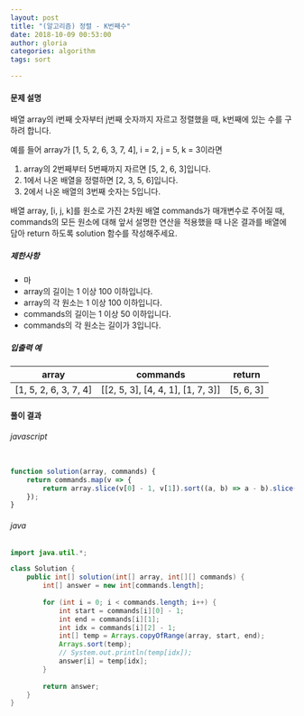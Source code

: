 ```yaml
---
layout: post
title: "(알고리즘) 정렬 - K번째수"
date: 2018-10-09 00:53:00
author: gloria
categories: algorithm
tags: sort

---
```




#### 문제 설명

배열 array의 i번째 숫자부터 j번째 숫자까지 자르고 정렬했을 때, k번째에 있는 수를 구하려 합니다.

예를 들어 array가 [1, 5, 2, 6, 3, 7, 4], i = 2, j = 5, k = 3이라면

1. array의 2번째부터 5번째까지 자르면 [5, 2, 6, 3]입니다.
2. 1에서 나온 배열을 정렬하면 [2, 3, 5, 6]입니다.
3. 2에서 나온 배열의 3번째 숫자는 5입니다.

배열 array, [i, j, k]를 원소로 가진 2차원 배열 commands가 매개변수로 주어질 때, commands의 모든 원소에 대해 앞서 설명한 연산을 적용했을 때 나온 결과를 배열에 담아 return 하도록 solution 함수를 작성해주세요.

##### 제한사항

- 마
- array의 길이는 1 이상 100 이하입니다.
- array의 각 원소는 1 이상 100 이하입니다.
- commands의 길이는 1 이상 50 이하입니다.
- commands의 각 원소는 길이가 3입니다.

##### 입출력 예

| array                 | commands                          | return    |
| --------------------- | --------------------------------- | --------- |
| [1, 5, 2, 6, 3, 7, 4] | [[2, 5, 3], [4, 4, 1], [1, 7, 3]] | [5, 6, 3] |



#### 풀이 결과

###### javascript

```javascript

function solution(array, commands) {
    return commands.map(v => {
        return array.slice(v[0] - 1, v[1]).sort((a, b) => a - b).slice(v[2] - 1, v[2])[0];
    });
}

```



###### java

```java
import java.util.*;

class Solution {
    public int[] solution(int[] array, int[][] commands) {
        int[] answer = new int[commands.length];
        
        for (int i = 0; i < commands.length; i++) {
            int start = commands[i][0] - 1;
            int end = commands[i][1];
            int idx = commands[i][2] - 1;
            int[] temp = Arrays.copyOfRange(array, start, end);
            Arrays.sort(temp);
            // System.out.println(temp[idx]);
            answer[i] = temp[idx];
        }
        
        return answer;
    }
}
```





